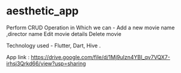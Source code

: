 # aesthetic_app
Perform CRUD Operation in Which we can -
Add a new movie name ,director name
Edit movie details
Delete movie

Technology used - Flutter, Dart, Hive .

App link : https://drive.google.com/file/d/1Mj9ulzn4YBI_qv7VQX7-irhsj3Qrkd66/view?usp=sharing
